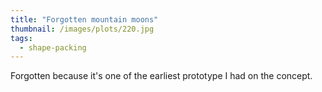 ```yaml
---
title: "Forgotten mountain moons"
thumbnail: /images/plots/220.jpg
tags:
  - shape-packing
---
```


Forgotten because it's one of the earliest prototype I had on the concept.
